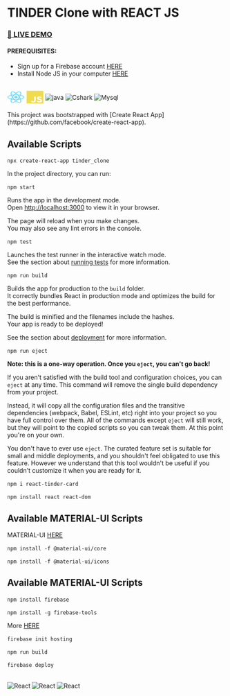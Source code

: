 # TINDER Clone with REACT JS
### <a href="https://tinder-clone-ce8d7.firebaseapp.com/" target="_blank">🔴 LIVE DEMO</a>

#### PREREQUISITES:
- Sign up for a Firebase account <a href='https://firebase.google.com'>HERE</a>
- Install Node JS in your computer <a href='https://nodejs.org/en/'>HERE</a>

<div style="display: inline_block"><br>
  <img align="center" alt="React" height="30" width="40" src="https://raw.githubusercontent.com/devicons/devicon/master/icons/react/react-original.svg">
  <img align="center" alt="js" height="30" width="40" src="https://raw.githubusercontent.com/devicons/devicon/master/icons/javascript/javascript-plain.svg">
  <img align="center" alt="java" height="40" width="40" src="https://user-images.githubusercontent.com/99184393/177784219-cab3eb2f-bc21-4c09-ab9e-dd7272605ca5.png">
  <img align="center" alt="Cshark" height="30"  src="https://user-images.githubusercontent.com/99184393/177784603-d69e9d02-721a-4bce-b9b3-949165d2edeb.png">
  <img align="center" alt="Mysql" height="30"  src="https://drive.google.com/uc?export=download&id=1MfuTYkOnqv32mC2iGpiVnBUxOJjVHDKp">
</div>
<br>
This project was bootstrapped with [Create React App](https://github.com/facebook/create-react-app).

## Available Scripts

```
npx create-react-app tinder_clone
```

In the project directory, you can run:
```
npm start
```

Runs the app in the development mode.\
Open [http://localhost:3000](http://localhost:3000) to view it in your browser.

The page will reload when you make changes.\
You may also see any lint errors in the console.
```
npm test
```

Launches the test runner in the interactive watch mode.\
See the section about [running tests](https://facebook.github.io/create-react-app/docs/running-tests) for more information.
```
npm run build
```

Builds the app for production to the `build` folder.\
It correctly bundles React in production mode and optimizes the build for the best performance.

The build is minified and the filenames include the hashes.\
Your app is ready to be deployed!

See the section about [deployment](https://facebook.github.io/create-react-app/docs/deployment) for more information.
```
npm run eject
```

**Note: this is a one-way operation. Once you `eject`, you can't go back!**

If you aren't satisfied with the build tool and configuration choices, you can `eject` at any time. This command will remove the single build dependency from your project.

Instead, it will copy all the configuration files and the transitive dependencies (webpack, Babel, ESLint, etc) right into your project so you have full control over them. All of the commands except `eject` will still work, but they will point to the copied scripts so you can tweak them. At this point you're on your own.

You don't have to ever use `eject`. The curated feature set is suitable for small and middle deployments, and you shouldn't feel obligated to use this feature. However we understand that this tool wouldn't be useful if you couldn't customize it when you are ready for it.

```
npm i react-tinder-card
```
```
npm install react react-dom
```

## Available MATERIAL-UI Scripts
MATERIAL-UI <a href='https://v4.mui.com/'>HERE</a>
```
npm install -f @material-ui/core
```
```
npm install -f @material-ui/icons
```
## Available MATERIAL-UI Scripts
```
npm install firebase
```
```
npm install -g firebase-tools
```
More <a href='https://dev.to/farazamiruddin/react-firebase-add-firebase-to-a-react-app-4nc9'>HERE</a>
```
firebase init hosting
```
```
npm run build
```
```
firebase deploy
```
<div style="display: inline_block"><br>
  <img align="center" alt="React" height="200"  src="https://user-images.githubusercontent.com/99184393/177943745-8f0add64-0b94-46a2-85b7-8e25416c192f.png">
  <img align="center" alt="React" height="200"  src="https://user-images.githubusercontent.com/99184393/177943498-e0354b0a-40f6-4070-9580-1b3d4a8dc84f.png">
   <img align="center" alt="React" height="200"  src="https://user-images.githubusercontent.com/99184393/177944331-c158ef6b-0521-4bfc-9925-c77419cbf215.png">
</div>

